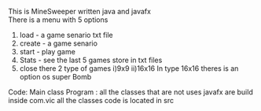 This  is MineSweeper written java  and  javafx  
There is  a menu with 5 options
1) load  - a  game senario  txt file 
2) create - a game senario
3) start  - play game
4) Stats -  see the last 5 games store in txt files
5) close
there 2 type of games 
i)9x9 
ii)16x16
In type 16x16 theres is an option os super Bomb 
 

Code:
Main class Program :
all the classes that are not uses  javafx are build inside com.vic
all the classes  code  is located in src 


